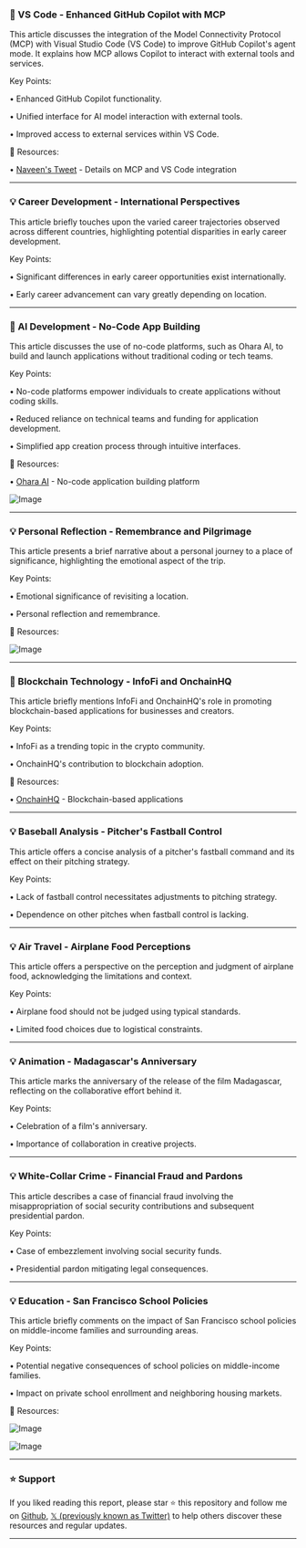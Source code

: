 ### 🤖 VS Code - Enhanced GitHub Copilot with MCP

This article discusses the integration of the Model Connectivity Protocol (MCP) with Visual Studio Code (VS Code) to improve GitHub Copilot's agent mode.  It explains how MCP allows Copilot to interact with external tools and services.


Key Points:

• Enhanced GitHub Copilot functionality.


• Unified interface for AI model interaction with external tools.


• Improved access to external services within VS Code.



🔗 Resources:

• [Naveen's Tweet](https://x.com/NaveenS16/status/1927613621569286521) - Details on MCP and VS Code integration


---

### 💡 Career Development - International Perspectives

This article briefly touches upon the varied career trajectories observed across different countries, highlighting potential disparities in early career development.


Key Points:

• Significant differences in early career opportunities exist internationally.


• Early career advancement can vary greatly depending on location.



---

### 🤖 AI Development - No-Code App Building

This article discusses the use of no-code platforms, such as Ohara AI, to build and launch applications without traditional coding or tech teams.


Key Points:

• No-code platforms empower individuals to create applications without coding skills.


• Reduced reliance on technical teams and funding for application development.


• Simplified app creation process through intuitive interfaces.



🔗 Resources:

• [Ohara AI](https://x.com/tryoharaAI) - No-code application building platform

![Image](https://pbs.twimg.com/amplify_video_thumb/1927609343823773696/img/MXWkJ_f0rG8EQ8WO.jpg)


---

### 💡 Personal Reflection - Remembrance and Pilgrimage

This article presents a brief narrative about a personal journey to a place of significance, highlighting the emotional aspect of the trip.


Key Points:

• Emotional significance of revisiting a location.


• Personal reflection and remembrance.



🔗 Resources:

![Image](https://pbs.twimg.com/media/Gr-OrOvXcAEoLHT?format=jpg&name=small)


---

### 🚀 Blockchain Technology - InfoFi and OnchainHQ

This article briefly mentions InfoFi and OnchainHQ's role in promoting blockchain-based applications for businesses and creators.


Key Points:

• InfoFi as a trending topic in the crypto community.


• OnchainHQ's contribution to blockchain adoption.



🔗 Resources:

• [OnchainHQ](https://x.com/OnchainHQ) - Blockchain-based applications


---

### 💡 Baseball Analysis - Pitcher's Fastball Control

This article offers a concise analysis of a pitcher's fastball command and its effect on their pitching strategy.


Key Points:

• Lack of fastball control necessitates adjustments to pitching strategy.


• Dependence on other pitches when fastball control is lacking.



---

### 💡 Air Travel - Airplane Food Perceptions

This article offers a perspective on the perception and judgment of airplane food, acknowledging the limitations and context.


Key Points:

• Airplane food should not be judged using typical standards.


• Limited food choices due to logistical constraints.



---

### 💡 Animation - Madagascar's Anniversary

This article marks the anniversary of the release of the film Madagascar, reflecting on the collaborative effort behind it.


Key Points:

• Celebration of a film's anniversary.


• Importance of collaboration in creative projects.



---

### 💡 White-Collar Crime - Financial Fraud and Pardons

This article describes a case of financial fraud involving the misappropriation of social security contributions and subsequent presidential pardon.


Key Points:

• Case of embezzlement involving social security funds.


• Presidential pardon mitigating legal consequences.



---

### 💡 Education - San Francisco School Policies

This article briefly comments on the impact of San Francisco school policies on middle-income families and surrounding areas.


Key Points:

• Potential negative consequences of school policies on middle-income families.


• Impact on private school enrollment and neighboring housing markets.


🔗 Resources:

![Image](https://pbs.twimg.com/media/GsAkHGrXUAAxhl9?format=jpg&name=small)

![Image](https://pbs.twimg.com/media/GsAkHGvXQAALipM?format=jpg&name=small)


---

### ⭐️ Support

If you liked reading this report, please star ⭐️ this repository and follow me on [Github](https://github.com/Drix10), [𝕏 (previously known as Twitter)](https://x.com/DRIX_10_) to help others discover these resources and regular updates.

---